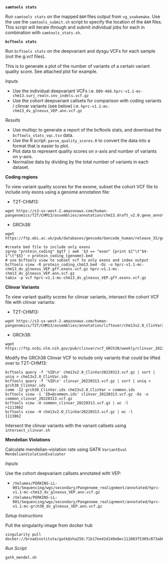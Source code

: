 **`samtools stats`**

Run `samtools stats` on the mapped `BAM` files output from `vg_snakemake`.
Use the use the `samtools_submit.sh` script to specify the location of the `BAM` files. This script will iterate through and submit individual jobs for each in combination with `samtools_stats.sh`.

**`bcftools stats`**

Run `bcftools stats` on the deepvariant and dysgu VCFs for each sample (not the g.vcf files). 

This is to generate a plot of the number of variants of a certain variant quality score. See attached plot for example.

*Inputs*

- Use the individual deepvariant VCFs i.e. `D09-468.hprc-v1.1-mc-chm13.surj_realn.snv_indels.vcf.gz`
- Use the cohort deepvariant callsets for comparison with coding variants / clinvar variants (see below) i.e. `hprc-v1.1-mc-chm13_dv_glnexus_VEP.ann.vcf.gz`

*Results*

- Use multiqc to generate a report of the bcftools stats, and download the `bcftools_stats_vqc.tsv` data.
- Use the R script: `parse_quality_scores.R` to convert the data into a format that is easier to plot.
- Plot data to represent quality scores on x-axis and number of variants on y-axis.
- Normalise data by dividing by the total number of variants in each dataset.

**Coding regions**

To view variant quality scores for the exome, subset the cohort VCF file to include only exons using a genome annotation file:

- T2T-CHM13:
```
wget https://s3-us-west-2.amazonaws.com/human-pangenomics/T2T/CHM13/assemblies/annotation/chm13.draft_v2.0.gene_annotation.gff3
```
- GRCh38:
```
wget https://ftp.ebi.ac.uk/pub/databases/gencode/Gencode_human/release_35/gencode.v35.annotation.gff3.gz
```

```
#create bed file to include only exons
zgrep "protein_coding" $gtf | awk '$3 == "exon" {print $1"\t"$4-1"\t"$5}' > protein_coding_{genome}.bed
# use bcftools view to subset vcf to only exons and index output
bcftools view -R protein_coding_chm13.bed -Oz -o hprc-v1.1-mc-chm13_dv_glnexus_VEP.gff.exons.vcf.gz hprc-v1.1-mc-chm13_dv_glnexus_VEP.ann.vcf.gz
tabix -p vcf hprc-v1.1-mc-chm13_dv_glnexus_VEP.gff.exons.vcf.gz
```

**Clinvar Variants**

To view variant quality scores for clinvar variants, intersect the cohort VCF file with clinvar variants:

- T2T-CHM13:
```
wget https://s3-us-west-2.amazonaws.com/human-pangenomics/T2T/CHM13/assemblies/annotation/liftover/chm13v2.0_ClinVar20220313.vcf.gz
```
- GRCh38:
```
wget https://ftp.ncbi.nlm.nih.gov/pub/clinvar/vcf_GRCh38/weekly/clinvar_20220313.vcf.gz
```
Modify the GRCh38 Clinvar VCF to include only variants that could be lifted over to T2T-CHM13:
```
bcftools query -f '%ID\n' chm13v2.0_ClinVar20220313.vcf.gz | sort | uniq > chm13v2.0_ClinVar.ids
bcftools query -f '%ID\n' clinvar_20220313.vcf.gz | sort | uniq > grch38_ClinVar.ids
comm -12 grch38_ClinVar.ids chm13v2.0_ClinVar > common.ids
bcftools view -i 'ID=@common.ids' clinvar_20220313.vcf.gz -Oz -o common_clinvar_20220313.vcf.gz
bcftools view -H common_clinvar_20220313.vcf.gz | wc -l
>1113862
bcftools view -H chm13v2.0_ClinVar20220313.vcf.gz | wc -l
1113862
```
Intersect the clinvar variants with the variant callsets using `intersect_clinvar.sh`

**Mendelian Violations**

Calculate mendelian-violation rate using GATK `VariantEval MendelianViolationEvaluator`

*Inputs*

Use the cohort deepvariant callsets annotated with VEP: 
- `/Volumes/PERKINS-LL-001/Sequencing/wgs/secondary/Pangenome_realignment/annotated/hprc-v1.1-mc-chm13_dv_glnexus_VEP.ann.vcf.gz`
- `/Volumes/PERKINS-LL-001/Sequencing/wgs/secondary/Pangenome_realignment/annotated/hprc-v1.1-mc-grch38_dv_glnexus_VEP.ann.vcf.gz`

*Setup Instructions*

Pull the singularity image from docker hub
```
singularity pull docker://broadinstitute/gatk@sha256:71b17ee42d149e8ec112603f5305c873ab60d93949ef8bb62a4fff85427f56fb
```

*Run Script*

`gatk_mendel.sh`
